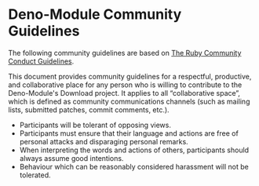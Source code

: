 # Deno-Module Community Guidelines

The following community guidelines are based on [The Ruby Community Conduct Guidelines](https://www.ruby-lang.org/en/conduct/).

This document provides community guidelines for a respectful, productive, and collaborative place for any person who is willing to contribute to the Deno-Module's Download project. It applies to all “collaborative space”, which is defined as community communications channels (such as mailing lists, submitted patches, commit comments, etc.).

- Participants will be tolerant of opposing views.
- Participants must ensure that their language and actions are free of personal attacks and disparaging personal remarks.
- When interpreting the words and actions of others, participants should always assume good intentions.
- Behaviour which can be reasonably considered harassment will not be tolerated.
